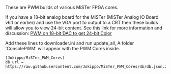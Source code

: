 These are PWM builds of various MiSTer FPGA cores.

If you have a 18-bit analog board for the MiSTer (MiSTer Analog IO Board v6.1 or earlier) and use the VGA port to output to a CRT then these builds will allow you to view 24-bit content. See this link for more information and discussion: [PWM on 18-bit DAC to get 24-bit Color](https://misterfpga.org/viewtopic.php?t=7565)

Add these lines to downloader.ini and run update_all, A folder 'ConsolePWM' will appear with the PWM Cores inside.

```
[Jokippo/MiSTer_PWM_Cores]
db_url = https://raw.githubusercontent.com/Jokippo/MiSTer_PWM_Cores/db/db.json.zip
```
